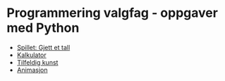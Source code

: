 # Programmering valgfag - oppgaver med Python

- [Spillet: Gjett et tall](https://github.com/orsnes-privatskole/python-oppgaver/blob/master/guess-number.md)
- [Kalkulator](https://github.com/orsnes-privatskole/python-oppgaver/blob/master/calculator.md)
- [Tilfeldig kunst](https://github.com/orsnes-privatskole/python-oppgaver/blob/master/random-art.md)
- [Animasjon](https://github.com/orsnes-privatskole/python-oppgaver/blob/master/animation.md)